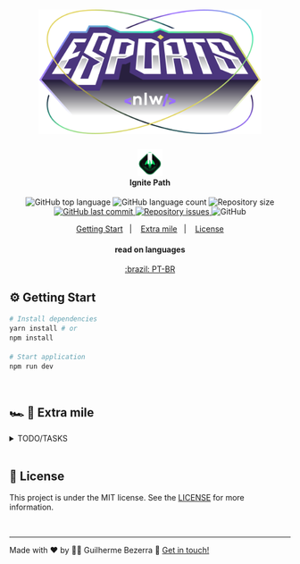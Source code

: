 <h1 align="center">
    <img src="./assets/logo-next-level-week-esports.svg" width="400" alt="Logo Next Level Week">
</h1>

<h4 align="center">
  <img src="./assets/rocketseat-logo-ignite.svg" height="48" alt="Logo Ignite"><br> Ignite Path
</h4>

<p align="center">
  <img alt="GitHub top language" src="https://img.shields.io/github/languages/top/gbdsantos/nodejs-rocketseat-nlw-e-sports.svg">

  <img alt="GitHub language count" src="https://img.shields.io/github/languages/count/gbdsantos/nodejs-rocketseat-nlw-e-sports.svg">

  <img alt="Repository size" src="https://img.shields.io/github/repo-size/gbdsantos/nodejs-rocketseat-nlw-e-sports.svg">

  <a href="https://github.com/gbdsantos/nodejs-rocketseat-nlw-e-sports/commits/master">
    <img alt="GitHub last commit" src="https://img.shields.io/github/last-commit/gbdsantos/nodejs-rocketseat-nlw-e-sports.svg">
  </a>

  <a href="https://github.com/lukemorales/rocketshoes-react-native/issues">
    <img alt="Repository issues" src="https://img.shields.io/github/issues/gbdsantos/nodejs-rocketseat-nlw-e-sports.svg">
  </a>

  <img alt="GitHub" src="https://img.shields.io/github/license/gbdsantos/nodejs-rocketseat-nlw-e-sports.svg">
</p>

<p align="center">
    <a href="#gear-getting-start">Getting Start</a>&nbsp;&nbsp;&nbsp;|&nbsp;&nbsp;&nbsp;
    <a href="#racing_car-checkered_flag-extra-mile">Extra mile</a>&nbsp;&nbsp;&nbsp;|&nbsp;&nbsp;&nbsp;
    <a href="#balance_scale-license">License</a>
</p>

<div align="center">
  <h4 align="center">read on languages</h4>
  <a href="https://github.com/gbdsantos/react-native-rocketseat-nlw-e-sports"> :brazil: PT-BR
  </a>
</div>

## :gear: Getting Start

```Bash
# Install dependencies
yarn install # or
npm install

# Start application
npm run dev
```

<br>

## :racing_car: :checkered_flag: Extra mile
<details>
  <summary>TODO/TASKS</summary>
  <li>Implement validation</li>
  <li>Implement on backend autentication</li>
</details>

<br>

## :memo: License
This project is under the MIT license. See the [LICENSE](https://github.com/gbdsantos/nodejs-rocketseat-nlw-e-sports/blob/master/LICENSE) for more information.

<br>

---
Made with ♥ by :man_astronaut: Guilherme Bezerra :wave: [Get in touch!](https://www.linkedin.com/in/gbdsantos/)
